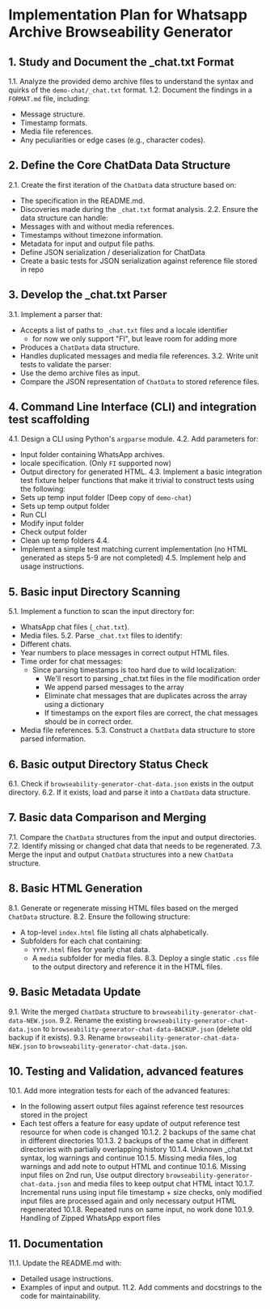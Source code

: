 # Implementation Plan for Whatsapp Archive Browseability Generator

## 1. Study and Document the _chat.txt Format
1.1. Analyze the provided demo archive files to understand the syntax and quirks of the `demo-chat/_chat.txt` format.
1.2. Document the findings in a `FORMAT.md` file, including:
  - Message structure.
  - Timestamp formats.
  - Media file references.
  - Any peculiarities or edge cases (e.g., character codes).

## 2. Define the Core ChatData Data Structure
2.1. Create the first iteration of the `ChatData` data structure based on:
  - The specification in the README.md.
  - Discoveries made during the `_chat.txt` format analysis.
2.2. Ensure the data structure can handle:
  - Messages with and without media references.
  - Timestamps without timezone information.
  - Metadata for input and output file paths.
  - Define JSON serialization / deserialization for ChatData
  - Create a basic tests for JSON serialization against reference file stored in repo

## 3. Develop the _chat.txt Parser
3.1. Implement a parser that:
  - Accepts a list of paths to `_chat.txt` files and a locale identifier
    - for now we only support "FI", but leave room for adding more
  - Produces a `ChatData` data structure.
  - Handles duplicated messages and media file references.
3.2. Write unit tests to validate the parser:
  - Use the demo archive files as input.
  - Compare the JSON representation of `ChatData` to stored reference files.

## 4. Command Line Interface (CLI) and integration test scaffolding
4.1. Design a CLI using Python's `argparse` module.
4.2. Add parameters for:
  - Input folder containing WhatsApp archives.
  - locale specification. (Only `FI` supported now)
  - Output directory for generated HTML.
4.3. Implement a basic integration test fixture helper functions that make it trivial to construct tests using the following:
  - Sets up temp input folder (Deep copy of `demo-chat`)
  - Sets up temp output folder
  - Run CLI 
  - Modify input folder
  - Check output folder
  - Clean up temp folders
4.4.
  - Implement a simple test matching current implementation (no HTML generated as steps 5-9 are not completed)
4.5. Implement help and usage instructions.

## 5. Basic input Directory Scanning
5.1. Implement a function to scan the input directory for:
  - WhatsApp chat files (`_chat.txt`).
  - Media files.
5.2. Parse `_chat.txt` files to identify:
  - Different chats.
  - Year numbers to place messages in correct output HTML files.
  - Time order for chat messages:
    - Since parsing timestamps is too hard due to wild localization:
      - We'll resort to parsing _chat.txt files in the file modification order
      - We append parsed messages to the array
      - Eliminate chat messages that are duplicates across the array using a dictionary
      - If timestamps on the export files are correct, the chat messages should be in correct order.
  - Media file references.
5.3. Construct a `ChatData` data structure to store parsed information.

## 6. Basic output Directory Status Check
6.1. Check if `browseability-generator-chat-data.json` exists in the output directory.
6.2. If it exists, load and parse it into a `ChatData` data structure.

## 7. Basic data Comparison and Merging
7.1. Compare the `ChatData` structures from the input and output directories.
7.2. Identify missing or changed chat data that needs to be regenerated.
7.3. Merge the input and output `ChatData` structures into a new `ChatData` structure.

## 8. Basic HTML Generation
8.1. Generate or regenerate missing HTML files based on the merged `ChatData` structure.
8.2. Ensure the following structure:
  - A top-level `index.html` file listing all chats alphabetically.
  - Subfolders for each chat containing:
    - `YYYY.html` files for yearly chat data.
    - A `media` subfolder for media files.
8.3. Deploy a single static `.css` file to the output directory and reference it in the HTML files.

## 9. Basic Metadata Update
9.1. Write the merged `ChatData` structure to `browseability-generator-chat-data-NEW.json`.
9.2. Rename the existing `browseability-generator-chat-data.json` to `browseability-generator-chat-data-BACKUP.json` (delete old backup if it exists).
9.3. Rename `browseability-generator-chat-data-NEW.json` to `browseability-generator-chat-data.json`.

## 10. Testing and Validation, advanced features
10.1. Add more integration tests for each of the advanced features:
  - In the following assert output files against reference test resources stored in the project
  - Each test offers a feature for easy update of output reference test resource for when code is changed
10.1.2. 2 backups of the same chat in different directories
10.1.3. 2 backups of the same chat in different directories with partially overlapping history
10.1.4. Unknown _chat.txt syntax, log warnings and continue
10.1.5. Missing media files, log warnings and add note to output HTML and continue
10.1.6. Missing input files on 2nd run, Use output directory `browseability-generator-chat-data.json` and media files to keep output chat HTML intact
10.1.7. Incremental runs using input file timestamp + size checks, only modified input files are processed again and only necessary output HTML regenerated
10.1.8. Repeated runs on same input, no work done
10.1.9. Handling of Zipped WhatsApp export files

## 11. Documentation
11.1. Update the README.md with:
  - Detailed usage instructions.
  - Examples of input and output.
11.2. Add comments and docstrings to the code for maintainability.
